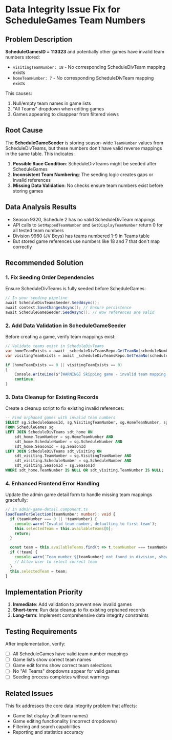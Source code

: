 # Data Integrity Issue Fix for ScheduleGames Team Numbers

## Problem Description

**ScheduleGamesID = 113323** and potentially other games have invalid team numbers stored:

- `visitingTeamNumber: 18` - No corresponding ScheduleDivTeam mapping exists
- `homeTeamNumber: 7` - No corresponding ScheduleDivTeam mapping exists

This causes:

1. Null/empty team names in game lists
2. "All Teams" dropdown when editing games
3. Games appearing to disappear from filtered views

## Root Cause

The **ScheduleGameSeeder** is storing season-wide `TeamNumber` values from ScheduleDivTeams, but these numbers don't have valid reverse mappings in the same table. This indicates:

1. **Possible Race Condition**: ScheduleDivTeams might be seeded after ScheduleGames
2. **Inconsistent Team Numbering**: The seeding logic creates gaps or invalid references
3. **Missing Data Validation**: No checks ensure team numbers exist before storing games

## Data Analysis Results

- Season 9320, Schedule 2 has no valid ScheduleDivTeam mappings
- API calls to `GetMappedTeamNumber` and `GetDisplayTeamNumber` return 0 for all tested team numbers
- Division 9960 (JV Boys) has teams numbered 1-9 in Teams table
- But stored game references use numbers like 18 and 7 that don't map correctly

## Recommended Solution

### 1. Fix Seeding Order Dependencies

Ensure ScheduleDivTeams is fully seeded before ScheduleGames:

```csharp
// In your seeding pipeline
await ScheduleDivTeamsSeeder.SeedAsync();
await context.SaveChangesAsync(); // Ensure persistence
await ScheduleGameSeeder.SeedAsync(); // Now references are valid
```

### 2. Add Data Validation in ScheduleGameSeeder

Before creating a game, verify team mappings exist:

```csharp
// Validate teams exist in ScheduleDivTeams
var homeTeamExists = await _scheduleDivTeamsRepo.GetTeamNo(scheduleNumber, homeTeam.ScheduleTeamNumber, season.SeasonId);
var visitingTeamExists = await _scheduleDivTeamsRepo.GetTeamNo(scheduleNumber, visitingTeam.ScheduleTeamNumber, season.SeasonId);

if (homeTeamExists == 0 || visitingTeamExists == 0)
{
    Console.WriteLine($"[WARNING] Skipping game - invalid team mapping: Home={homeTeam.ScheduleTeamNumber}, Visiting={visitingTeam.ScheduleTeamNumber}");
    continue;
}
```

### 3. Data Cleanup for Existing Records

Create a cleanup script to fix existing invalid references:

```sql
-- Find orphaned games with invalid team numbers
SELECT sg.ScheduleGamesId, sg.VisitingTeamNumber, sg.HomeTeamNumber, sg.ScheduleNumber, sg.SeasonId
FROM ScheduleGames sg
LEFT JOIN ScheduleDivTeams sdt_home ON
    sdt_home.TeamNumber = sg.HomeTeamNumber AND
    sdt_home.ScheduleNumber = sg.ScheduleNumber AND
    sdt_home.SeasonId = sg.SeasonId
LEFT JOIN ScheduleDivTeams sdt_visiting ON
    sdt_visiting.TeamNumber = sg.VisitingTeamNumber AND
    sdt_visiting.ScheduleNumber = sg.ScheduleNumber AND
    sdt_visiting.SeasonId = sg.SeasonId
WHERE sdt_home.TeamNumber IS NULL OR sdt_visiting.TeamNumber IS NULL;
```

### 4. Enhanced Frontend Error Handling

Update the admin game detail form to handle missing team mappings gracefully:

```typescript
// In admin-game-detail.component.ts
loadTeamForSelection(teamNumber: number): void {
  if (teamNumber === 0 || !teamNumber) {
    console.warn('Invalid team number, defaulting to first team');
    this.selectedTeam = this.availableTeams[0];
    return;
  }

  const team = this.availableTeams.find(t => t.teamNumber === teamNumber);
  if (!team) {
    console.warn(`Team number ${teamNumber} not found in division, showing all teams`);
    // Allow user to select correct team
  }
  this.selectedTeam = team;
}
```

## Implementation Priority

1. **Immediate**: Add validation to prevent new invalid games
2. **Short-term**: Run data cleanup to fix existing orphaned records
3. **Long-term**: Implement comprehensive data integrity constraints

## Testing Requirements

After implementation, verify:

- [ ] All ScheduleGames have valid team number mappings
- [ ] Game lists show correct team names
- [ ] Game edit forms show correct team selections
- [ ] No "All Teams" dropdowns appear for valid games
- [ ] Seeding process completes without warnings

## Related Issues

This fix addresses the core data integrity problem that affects:

- Game list display (null team names)
- Game editing functionality (incorrect dropdowns)
- Filtering and search capabilities
- Reporting and statistics accuracy
